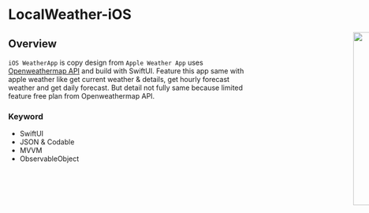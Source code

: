 # LocalWeather-iOS
<div style="width: 1000px; height 600px;"><img src="Screenshoot/WeatherApp Screenshot.png" width="30%" height="30%" align="right"></div>



## Overview

`iOS WeatherApp` is copy design from `Apple Weather App` uses [Openweathermap API](https://openweathermap.org/api) and build with SwiftUI. Feature this app same with apple weather like get current weather & details, get hourly forecast weather and get daily forecast. But detail not fully same because limited feature free plan from Openweathermap API.

### Keyword
- SwiftUI
- JSON & Codable
- MVVM
- ObservableObject
